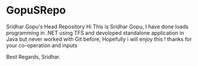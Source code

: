 # GopuSRepo
Sridhar Gopu's Head Repository
Hi This is Sridhar Gopu, I have done loads programming in .NET using TFS and devoloped standalone application in Java but never worked with Git before, Hopefully i will enjoy this ! 
thanks for your co-operation and inputs 

Best Regards,
Sridhar.
